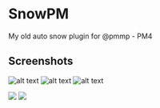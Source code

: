 # SnowPM
My old auto snow plugin for @pmmp - PM4

## Screenshots
![alt text](https://github.com/nxpinhum5326/SnowPM/blob/master/IMG-20220812-WA0014(1).jpg?raw=true)
![alt text](https://github.com/nxpinhum5326/SnowPM/blob/master/IMG-20220812-WA0015.jpg?raw=true)
![alt text](https://github.com/nxpinhum5326/SnowPM/blob/master/IMG-20220812-WA0016.jpg?raw=true)

[![](https://poggit.pmmp.io/shield.state/SnowPM)](https://poggit.pmmp.io/p/SnowPM)
<a href="https://poggit.pmmp.io/p/SnowPM"><img src="https://poggit.pmmp.io/shield.state/SnowPM"></a>
